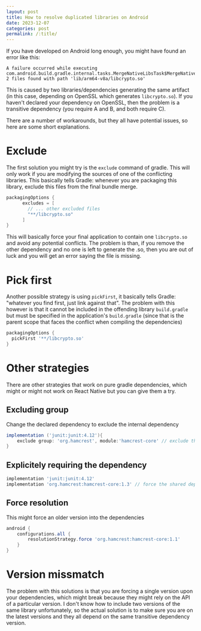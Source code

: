 ```yaml
---
layout: post
title: How to resolve duplicated libraries on Android
date: 2023-12-07
categories: post
permalink: /:title/
---
```


If you have developed on Android long enough, you might have found an error like this:

```
A failure occurred while executing com.android.build.gradle.internal.tasks.MergeNativeLibsTask$MergeNativeLibsTaskWorkAction
2 files found with path 'lib/arm64-v8a/libcrypto.so'
```

This is caused by two libraries/dependencies generating the same artifact (in this case, depending on OpenSSL which generates `libcrypto.so`). If you haven't declared your dependency on OpenSSL, then the problem is a transitive dependency (you require A and B, and both require C).

There are a number of workarounds, but they all have potential issues, so here are some short explanations.

# Exclude

The first solution you might try is the `exclude` command of gradle. This will only work if you are modifying the sources of one of the conflicting libraries. This basically tells Gradle: whenever you are packaging this library, exclude this files from the final bundle merge.

```groovy
packagingOptions {
      excludes = [
        // ... other excluded files
        "**/libcrypto.so"
      ]
}
```

This will basically force your final application to contain one `libcrypto.so` and avoid any potential conflicts. The problem is than, if you remove the other dependency and no one is left to generate the .so, then you are out of luck and you will get an error saying the file is missing.

# Pick first

Another possible strategy is using `pickFirst`, it basically tells Gradle: "whatever you find first, just link against that". The problem with this however is that it cannot be included in the offending library `build.gradle` but must be specified in the application's `build.gradle` (since that is the parent scope that faces the conflict when compiling the dependencies)

```groovy
packagingOptions {
  pickFirst '**/libcrypto.so'
}
```

# Other strategies

There are other strategies that work on pure gradle dependencies, which might or might not work on React Native but you can give them a try.

## Excluding group

Change the declared dependency to exclude the internal dependency

```groovy
implementation ('junit:junit:4.12'){
    exclude group: 'org.hamcrest', module:'hamcrest-core' // exclude the transtive dependency
}
```

## Explicitely requiring the dependency

```groovy
implementation 'junit:junit:4.12'
implementation 'org.hamcrest:hamcrest-core:1.3' // force the shared dependency version
```

## Force resolution

This might force an older version into the dependencies

```groovy
android {
    configurations.all {
        resolutionStrategy.force 'org.hamcrest:hamcrest-core:1.1'
    }
}
```

# Version missmatch

The problem with this solutions is that you are forcing a single version upon your dependencies, which might break because they might rely on the API of a particular version. I don't know how to include two versions of the same library unfortunately, so the actual solution is to make sure you are on the latest versions and they all depend on the same transitive dependency version.
